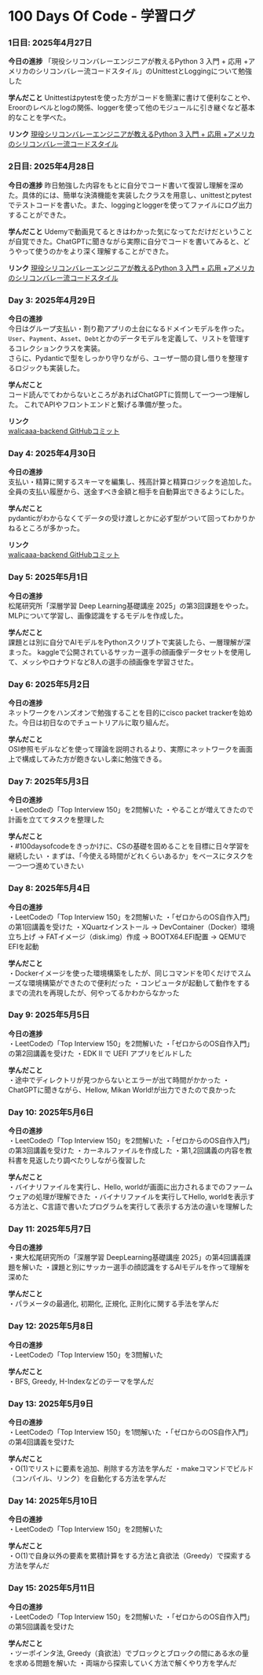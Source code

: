 # 100 Days Of Code - 学習ログ

### 1日目: 2025年4月27日

**今日の進捗**
「現役シリコンバレーエンジニアが教えるPython 3 入門 + 応用 +アメリカのシリコンバレー流コードスタイル」のUnittestとLoggingについて勉強した

**学んだこと** 
Unittestはpytestを使った方がコードを簡潔に書けて便利なことや、Eroorのレベルとlogの関係、loggerを使って他のモジュールに引き継ぐなど基本的なことを学べた。

**リンク** 
[現役シリコンバレーエンジニアが教えるPython 3 入門 + 応用 +アメリカのシリコンバレー流コードスタイル](https://www.udemy.com/course/python-beginner/)

### 2日目: 2025年4月28日

**今日の進捗**
昨日勉強した内容をもとに自分でコード書いて復習し理解を深めた。具体的には、簡単な決済機能を実装したクラスを用意し、unittestとpytestでテストコードを書いた。また、loggingとloggerを使ってファイルにログ出力することができた。

**学んだこと** 
Udemyで動画見てるときはわかった気になってただけだということが自覚できた。ChatGPTに聞きながら実際に自分でコードを書いてみると、どうやって使うのかをより深く理解することができた。

**リンク** 
[現役シリコンバレーエンジニアが教えるPython 3 入門 + 応用 +アメリカのシリコンバレー流コードスタイル](https://www.udemy.com/course/python-beginner/)


### Day 3: 2025年4月29日

**今日の進捗**  
今日はグループ支払い・割り勘アプリの土台になるドメインモデルを作った。  
`User`、`Payment`、`Asset`、`Debt`とかのデータモデルを定義して、リストを管理するコレクションクラスを実装。  
さらに、Pydanticで型をしっかり守りながら、ユーザー間の貸し借りを整理するロジックも実装した。

**学んだこと**  
コード読んでてわからないところがあればChatGPTに質問して一つ一つ理解した。
これでAPIやフロントエンドと繋げる準備が整った。

**リンク**  
[walicaaa-backend GitHubコミット](https://github.com/takuto-san/walicaaa-backend/commit/89feb00b888489350b104c6af4e7a2ecbd903a4d)


### Day 4: 2025年4月30日

**今日の進捗**  
支払い・精算に関するスキーマを編集し、残高計算と精算ロジックを追加した。
全員の支払い履歴から、送金すべき金額と相手を自動算出できるようにした。

**学んだこと**  
pydanticがわからなくてデータの受け渡しとかに必ず型がついて回ってわかりかねるところが多かった。

**リンク**  
[walicaaa-backend GitHubコミット](https://github.com/takuto-san/walicaaa-backend/commits/main/?since=2025-05-01&until=2025-05-01)


### Day 5: 2025年5月1日

**今日の進捗**  
松尾研究所「深層学習 Deep Learning基礎講座 2025」の第3回課題をやった。
MLPについて学習し、画像認識をするモデルを作成した。

**学んだこと**  
課題とは別に自分でAIモデルをPythonスクリプトで実装したら、一層理解が深まった。
kaggleで公開されているサッカー選手の顔画像データセットを使用して、メッシやロナウドなど8人の選手の顔画像を学習させた。


### Day 6: 2025年5月2日

**今日の進捗**  
ネットワークをハンズオンで勉強することを目的にcisco packet trackerを始めた。今日は初日なのでチュートリアルに取り組んだ。

**学んだこと**  
OSI参照モデルなどを使って理論を説明されるより、実際にネットワークを画面上で構成してみた方が飽きないし楽に勉強できる。


### Day 7: 2025年5月3日

**今日の進捗**  
・LeetCodeの「Top Interview 150」を2問解いた
・やることが増えてきたので計画を立ててタスクを整理した

**学んだこと**  
・#100daysofcodeをきっかけに、CSの基礎を固めることを目標に日々学習を継続したい
・まずは、「今使える時間がどれくらいあるか」をベースにタスクを一つ一つ進めていきたい


### Day 8: 2025年5月4日

**今日の進捗**  
・LeetCodeの「Top Interview 150」を2問解いた
・「ゼロからのOS自作入門」の第1回講義を受けた
・XQuartzインストール → DevContainer（Docker）環境立ち上げ → FATイメージ（disk.img）作成 → BOOTX64.EFI配置 → QEMUでEFIを起動

**学んだこと**  
・Dockerイメージを使った環境構築をしたが、同じコマンドを叩くだけでスムーズな環境構築ができたので便利だった
・コンピュータが起動して動作をするまでの流れを再現したが、何やってるかわからなかった


### Day 9: 2025年5月5日

**今日の進捗**  
・LeetCodeの「Top Interview 150」を2問解いた
・「ゼロからのOS自作入門」の第2回講義を受けた
・EDK II で UEFI アプリをビルドした

**学んだこと**  
・途中でディレクトリが見つからないとエラーが出て時間がかかった
・ChatGPTに聞きながら、Hellow, Mikan World!が出力できたので良かった


### Day 10: 2025年5月6日

**今日の進捗**  
・LeetCodeの「Top Interview 150」を2問解いた
・「ゼロからのOS自作入門」の第3回講義を受けた
・カーネルファイルを作成した
・第1,2回講義の内容を教科書を見返したり調べたりしながら復習した

**学んだこと**  
・バイナリファイルを実行し、Hello, worldが画面に出力されるまでのファームウェアの処理が理解できた
・バイナリファイルを実行してHello, worldを表示する方法と、C言語で書いたプログラムを実行して表示する方法の違いを理解した


### Day 11: 2025年5月7日

**今日の進捗**  
・東大松尾研究所の「深層学習 DeepLearning基礎講座 2025」の第4回講義課題を解いた
・課題と別にサッカー選手の顔認識をするAIモデルを作って理解を深めた

**学んだこと**  
・パラメータの最適化, 初期化, 正規化, 正則化に関する手法を学んだ


### Day 12: 2025年5月8日

**今日の進捗**  
・LeetCodeの「Top Interview 150」を3問解いた

**学んだこと**  
・BFS, Greedy, H-Indexなどのテーマを学んだ


### Day 13: 2025年5月9日

**今日の進捗**  
・LeetCodeの「Top Interview 150」を1問解いた
・「ゼロからのOS自作入門」の第4回講義を受けた

**学んだこと**  
・O(1)でリストに要素を追加、削除する方法を学んだ
・makeコマンドでビルド（コンパイル、リンク）を自動化する方法を学んだ


### Day 14: 2025年5月10日

**今日の進捗**  
・LeetCodeの「Top Interview 150」を2問解いた

**学んだこと**  
・O(1)で自身以外の要素を累積計算をする方法と貪欲法（Greedy）で探索する方法を学んだ


### Day 15: 2025年5月11日

**今日の進捗**  
・LeetCodeの「Top Interview 150」を2問解いた
・「ゼロからのOS自作入門」の第5回講義を受けた

**学んだこと**  
・ツーポインタ法, Greedy（貪欲法）でブロックとブロックの間にある水の量を求める問題を解いた
・両端から探索していく方法で解くやり方を学んだ